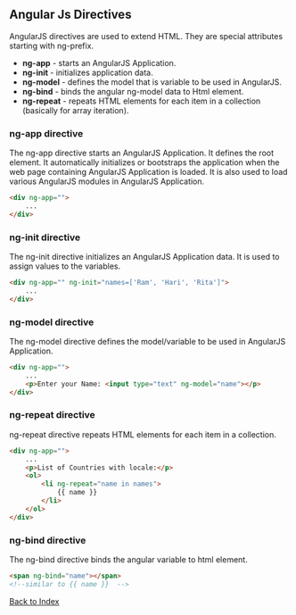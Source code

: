 ## Angular Js Directives

AngularJS directives are used to extend HTML. They are special attributes starting with ng-prefix. 
- **ng-app** - starts an AngularJS Application.
- **ng-init** - initializes application data.
- **ng-model** - defines the model that is variable to be used in AngularJS.
- **ng-bind** - binds the angular ng-model data to Html element.
- **ng-repeat** - repeats HTML elements for each item in a collection (basically for array iteration).

### ng-app directive
The ng-app directive starts an AngularJS Application. It defines the root element. It automatically initializes or bootstraps the application when the web page containing AngularJS Application is loaded. It is also used to load various AngularJS modules in AngularJS Application.
```html
<div ng-app="">
	...
</div>
```

### ng-init directive
The ng-init directive initializes an AngularJS Application data. It is used to assign values to the variables.
```html
<div ng-app="" ng-init="names=['Ram', 'Hari', 'Rita']">
	...
</div>
```

### ng-model directive
The ng-model directive defines the model/variable to be used in AngularJS Application.
```html
<div ng-app="">
	...
	<p>Enter your Name: <input type="text" ng-model="name"></p>
</div>
```

### ng-repeat directive
ng-repeat directive repeats HTML elements for each item in a collection.
```html
<div ng-app="">
	...
 	<p>List of Countries with locale:</p>
 	<ol>
 		<li ng-repeat="name in names">
 			{{ name }}
 		</li>
 	</ol>
</div>
```

### ng-bind directive
The ng-bind directive binds the angular variable to html element.
```html
<span ng-bind="name"></span>
<!--similar to {{ name }}  -->
```

[Back to Index](index.md)
